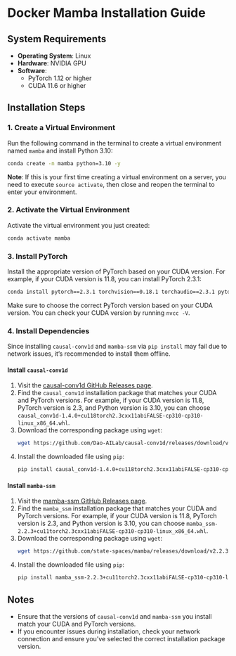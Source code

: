 # Docker Mamba Installation Guide

## System Requirements
- **Operating System**: Linux
- **Hardware**: NVIDIA GPU
- **Software**:
  - PyTorch 1.12 or higher
  - CUDA 11.6 or higher

## Installation Steps

### 1. Create a Virtual Environment
Run the following command in the terminal to create a virtual environment named `mamba` and install Python 3.10:
```bash
conda create -n mamba python=3.10 -y
```
**Note**: If this is your first time creating a virtual environment on a server, you need to execute `source activate`, then close and reopen the terminal to enter your environment.

### 2. Activate the Virtual Environment
Activate the virtual environment you just created:
```bash
conda activate mamba
```

### 3. Install PyTorch
Install the appropriate version of PyTorch based on your CUDA version. For example, if your CUDA version is 11.8, you can install PyTorch 2.3.1:
```bash
conda install pytorch==2.3.1 torchvision==0.18.1 torchaudio==2.3.1 pytorch-cuda=11.8 -c pytorch -c nvidia
```
Make sure to choose the correct PyTorch version based on your CUDA version. You can check your CUDA version by running `nvcc -V`.

### 4. Install Dependencies
Since installing `causal-conv1d` and `mamba-ssm` via `pip install` may fail due to network issues, it’s recommended to install them offline.

#### Install `causal-conv1d`
1. Visit the [causal-conv1d GitHub Releases page](https://github.com/Dao-AILab/causal-conv1d/releases/).
2. Find the `causal_conv1d` installation package that matches your CUDA and PyTorch versions. For example, if your CUDA version is 11.8, PyTorch version is 2.3, and Python version is 3.10, you can choose `causal_conv1d-1.4.0+cu118torch2.3cxx11abiFALSE-cp310-cp310-linux_x86_64.whl`.
3. Download the corresponding package using `wget`:
   ```bash
   wget https://github.com/Dao-AILab/causal-conv1d/releases/download/v1.4.0/causal_conv1d-1.4.0+cu118torch2.3cxx11abiFALSE-cp310-cp310-linux_x86_64.whl
   ```
4. Install the downloaded file using `pip`:
   ```bash
   pip install causal_conv1d-1.4.0+cu118torch2.3cxx11abiFALSE-cp310-cp310-linux_x86_64.whl
   ```

#### Install `mamba-ssm`
1. Visit the [mamba-ssm GitHub Releases page](https://github.com/state-spaces/mamba/releases).
2. Find the `mamba_ssm` installation package that matches your CUDA and PyTorch versions. For example, if your CUDA version is 11.8, PyTorch version is 2.3, and Python version is 3.10, you can choose `mamba_ssm-2.2.3+cu11torch2.3cxx11abiFALSE-cp310-cp310-linux_x86_64.whl`.
3. Download the corresponding package using `wget`:
   ```bash
   wget https://github.com/state-spaces/mamba/releases/download/v2.2.3/mamba_ssm-2.2.3+cu11torch2.3cxx11abiFALSE-cp310-cp310-linux_x86_64.whl
   ```
4. Install the downloaded file using `pip`:
   ```bash
   pip install mamba_ssm-2.2.3+cu11torch2.3cxx11abiFALSE-cp310-cp310-linux_x86_64.whl
   ```

## Notes
- Ensure that the versions of `causal-conv1d` and `mamba-ssm` you install match your CUDA and PyTorch versions.
- If you encounter issues during installation, check your network connection and ensure you’ve selected the correct installation package version.